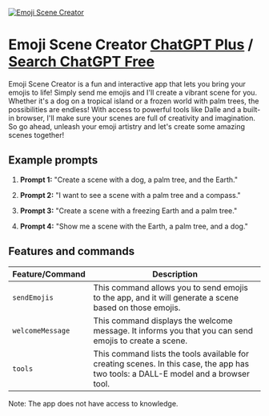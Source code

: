 
[![Emoji Scene Creator](https://files.oaiusercontent.com/file-h4PuLIe6VQHbxQn2WM94VI1M?se=2123-10-16T09%3A40%3A02Z&sp=r&sv=2021-08-06&sr=b&rscc=max-age%3D31536000%2C%20immutable&rscd=attachment%3B%20filename%3D501ac743-190e-4a80-84d9-075fb70b5db0.png&sig=/Y/ZsvyVKtSKHiBR9hPGZe7bknVCe0oyOoMSivhVbHE%3D)](https://chat.openai.com/g/g-uKv2D5SHy-emoji-scene-creator)

# Emoji Scene Creator [ChatGPT Plus](https://chat.openai.com/g/g-uKv2D5SHy-emoji-scene-creator) / [Search ChatGPT Free](https://gptcall.net/index.html#/?search=Emoji%20Scene%20Creator)

Emoji Scene Creator is a fun and interactive app that lets you bring your emojis to life! Simply send me emojis and I'll create a vibrant scene for you. Whether it's a dog on a tropical island or a frozen world with palm trees, the possibilities are endless! With access to powerful tools like Dalle and a built-in browser, I'll make sure your scenes are full of creativity and imagination. So go ahead, unleash your emoji artistry and let's create some amazing scenes together!

## Example prompts

1. **Prompt 1:** "Create a scene with a dog, a palm tree, and the Earth."

2. **Prompt 2:** "I want to see a scene with a palm tree and a compass."

3. **Prompt 3:** "Create a scene with a freezing Earth and a palm tree."

4. **Prompt 4:** "Show me a scene with the Earth, a palm tree, and a dog."

## Features and commands

| Feature/Command | Description |
| --- | --- |
| `sendEmojis` | This command allows you to send emojis to the app, and it will generate a scene based on those emojis. |
| `welcomeMessage` | This command displays the welcome message. It informs you that you can send emojis to create a scene. |
| `tools` | This command lists the tools available for creating scenes. In this case, the app has two tools: a DALL-E model and a browser tool. |

Note: The app does not have access to knowledge.


